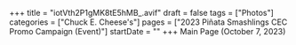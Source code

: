 +++
title = "iotVth2P1gMK8tE5hMB_.avif"
draft = false
tags = ["Photos"]
categories = ["Chuck E. Cheese's"]
pages = ["2023 Piñata Smashlings CEC Promo Campaign (Event)"]
startDate = ""
+++
Main Page (October 7, 2023)
